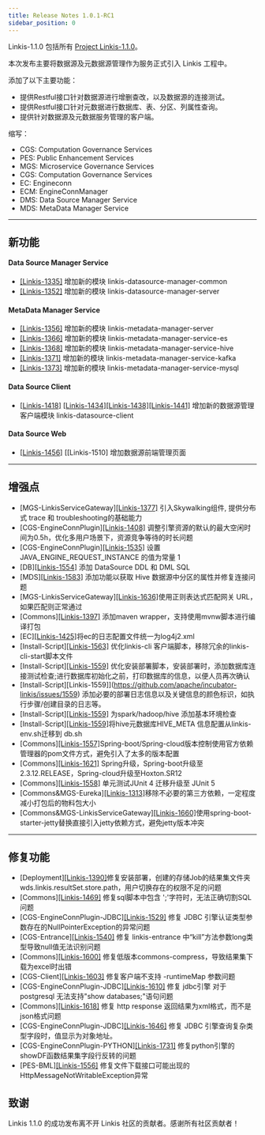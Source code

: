 ```yaml
---
title: Release Notes 1.0.1-RC1
sidebar_position: 0
--- 
```


Linkis-1.1.0 包括所有 [Project Linkis-1.1.0](https://github.com/apache/incubator-linkis/projects/3)。

本次发布主要将数据源及元数据源管理作为服务正式引入 Linkis 工程中。

添加了以下主要功能：
* 提供Restful接口针对数据源进行增删查改，以及数据源的连接测试。
* 提供Restful接口针对元数据进行数据库、表、分区、列属性查询。
* 提供针对数据源及元数据服务管理的客户端。


缩写：

- CGS: Computation Governance Services
- PES: Public Enhancement Services
- MGS: Microservice Governance Services
- CGS: Computation Governance Services
- EC:  Engineconn
- ECM: EngineConnManager
- DMS: Data Source Manager Service
- MDS: MetaData Manager Service

---

## 新功能

#### Data Source Manager Service
* [[Linkis-1335]](https://github.com/apache/incubator-linkis/pull/1335) 增加新的模块 linkis-datasource-manager-common
* [[Linkis-1352]](https://github.com/apache/incubator-linkis/pull/1352)  增加新的模块 linkis-datasource-manager-server 

#### MetaData Manager Service
* [[Linkis-1356]](https://github.com/apache/incubator-linkis/pull/1356) 增加新的模块 linkis-metadata-manager-server
* [[Linkis-1366]](https://github.com/apache/incubator-linkis/pull/1366) 增加新的模块 linkis-metadata-manager-service-es
* [[Linkis-1368]](https://github.com/apache/incubator-linkis/pull/1368) 增加新的模块 linkis-metadata-manager-service-hive
* [[Linkis-1371]](https://github.com/apache/incubator-linkis/pull/1371) 增加新的模块 linkis-metadata-manager-service-kafka
* [[Linkis-1373]](https://github.com/apache/incubator-linkis/pull/1373) 增加新的模块 linkis-metadata-manager-service-mysql

#### Data Source Client

- [[Linkis-1418]](https://github.com/apache/incubator-linkis/pull/1418) [[Linkis-1434]](https://github.com/apache/incubator-linkis/pull/1434)[[Linkis-1438]](https://github.com/apache/incubator-linkis/pull/1438)[[Linkis-1441]](https://github.com/apache/incubator-linkis/pull/1441) 增加新的数据源管理客户端模块 linkis-datasource-client

#### Data Source Web

- [[Linkis-1456]](https://github.com/apache/incubator-linkis/pull/1456) [[Linkis-1510] 增加数据源前端管理页面

---

## 增强点
* \[MGS-LinkisServiceGateway][[Linkis-1377]](https://github.com/apache/incubator-linkis/pull/1377) 引入Skywalking组件, 提供分布式 trace 和 troubleshooting的基础能力
* \[CGS-EngineConnPlugin][[Linkis-1408]](https://github.com/apache/incubator-linkis/pull/1408) 调整引擎资源的默认的最大空闲时间为0.5h，优化多用户场景下，资源竞争等待的时长问题
* \[CGS-EngineConnPlugin][[Linkis-1535]](https://github.com/apache/incubator-linkis/pull/1535) 设置 JAVA_ENGINE_REQUEST_INSTANCE 的值为常量 1
* \[DB][[Linkis-1554]](https://github.com/apache/incubator-linkis/pull/1554) 添加 DataSource DDL 和 DML SQL 
* \[MDS][[Linkis-1583]](https://github.com/apache/incubator-linkis/pull/1583) 添加功能以获取 Hive 数据源中分区的属性并修复连接问题 
* \[MGS-LinkisServiceGateway][[Linkis-1636]](https://github.com/apache/incubator-linkis/pull/1636)使用正则表达式匹配网关 URL，如果匹配则正常通过
* \[Commons][[Linkis-1397]](https://github.com/apache/incubator-linkis/pull/1397) 添加maven wrapper，支持使用mvnw脚本进行编译打包
* \[EC][[Linkis-1425]](https://github.com/apache/incubator-linkis/pull/1425)将ec的日志配置文件统一为log4j2.xml 
* \[Install-Script][[Linkis-1563]](https://github.com/apache/incubator-linkis/pull/1563) 优化linkis-cli 客户端脚本，移除冗余的linkis-cli-start脚本文件
* \[Install-Script][[Linkis-1559]](https://github.com/apache/incubator-linkis/issues/1559) 优化安装部署脚本，安装部署时，添加数据库连接测试检查;进行数据库初始化之前，打印数据库的信息，以便人员再次确认
* \[Install-Script][Linkis-1559]](https://github.com/apache/incubator-linkis/issues/1559) 添加必要的部署日志信息以及关键信息的颜色标识，如执行步骤/创建目录的日志等。
* \[Install-Script][[Linkis-1559]](https://github.com/apache/incubator-linkis/issues/1559) 为spark/hadoop/hive 添加基本环境检查
* \[Install-Script][[Linkis-1559]](https://github.com/apache/incubator-linkis/issues/1559)将hive元数据库HIVE_META 信息配置从linkis-env.sh迁移到 db.sh
* \[Commons][[Linkis-1557]](https://github.com/apache/incubator-linkis/issues/1557)Spring-boot/Spring-cloud版本控制使用官方依赖管理器的pom文件方式，避免引入了太多的版本配置
* \[Commons][[Linkis-1621]](https://github.com/apache/incubator-linkis/pull/1621) Spring升级，Spring-boot升级至2.3.12.RELEASE，Spring-cloud升级至Hoxton.SR12
* \[Commons][[Linkis-1558]](https://github.com/apache/incubator-linkis/issues/1558) 单元测试JUnit 4 迁移升级至 JUnit 5
* \[Commons&MGS-Eureka][[Linkis-1313]](https://github.com/apache/incubator-linkis/issues/1313)移除不必要的第三方依赖，一定程度减小打包后的物料包大小
* \[Commons&MGS-LinkisServiceGateway][[Linkis-1660]](https://github.com/apache/incubator-linkis/pull/1660)使用spring-boot-starter-jetty替换直接引入jetty依赖方式，避免jetty版本冲突
---

## 修复功能
* \[Deployment][[Linkis-1390]](https://github.com/apache/incubator-linkis/pull/1390)修复安装部署，创建的存储Job的结果集文件夹wds.linkis.resultSet.store.path，用户切换存在的权限不足的问题
* \[Commons][[Linkis-1469]](https://github.com/apache/incubator-linkis/pull/1469)  修复sql脚本中包含 ';'字符时，无法正确切割SQL问题
* \[CGS-EngineConnPlugin-JDBC][[Linkis-1529]](https://github.com/apache/incubator-linkis/pull/1529)  修复 JDBC 引擎认证类型参数存在的NullPointerException的异常问题
* \[CGS-Entrance][[Linkis-1540]](https://github.com/apache/incubator-linkis/pull/1540)  修复 linkis-entrance 中“kill”方法参数long类型导致null值无法识别问题
* \[Commons][[Linkis-1600]](https://github.com/apache/incubator-linkis/pull/1600)  修复低版本commons-compress，导致结果集下载为excel时出错
* \[CGS-Client][[Linkis-1603]](https://github.com/apache/incubator-linkis/pull/1603)  修复客户端不支持 -runtimeMap 参数问题
* \[CGS-EngineConnPlugin-JDBC][[Linkis-1610]](https://github.com/apache/incubator-linkis/pull/1610)  修复 jdbc引擎 对于postgresql 无法支持"show databases;"语句问题
* \[Commons][[Linkis-1618]](https://github.com/apache/incubator-linkis/pull/1618)  修复 http response 返回结果为xml格式，而不是json格式问题
* \[CGS-EngineConnPlugin-JDBC][[Linkis-1646]](https://github.com/apache/incubator-linkis/pull/1646)  修复 JDBC 引擎查询复杂类型字段时，值显示为对象地址。 
* \[CGS-EngineConnPlugin-PYTHON][[Linkis-1731]](https://github.com/apache/incubator-linkis/pull/1731) 修复python引擎的showDF函数结果集字段行反转的问题
* \[PES-BML][[Linkis-1556]](https://github.com/apache/incubator-linkis/issues/1556) 修复文件下载接口可能出现的HttpMessageNotWritableException异常


## 致谢 

Linkis 1.1.0 的成功发布离不开 Linkis 社区的贡献者。感谢所有社区贡献者！
